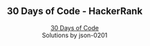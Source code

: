 <h2 align="center">30 Days of Code - HackerRank</h1>

<p align="center">
  <a href="https://www.hackerrank.com/domains/tutorials/30-days-of-code" target="_blank">30 Days of Code</a><br>
  Solutions by json-0201
</p>
